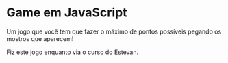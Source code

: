 # Game em JavaScript
 
Um jogo que você tem que fazer o máximo de pontos possíveis pegando os mostros que aparecem!

Fiz este jogo enquanto via o curso do Estevan.
